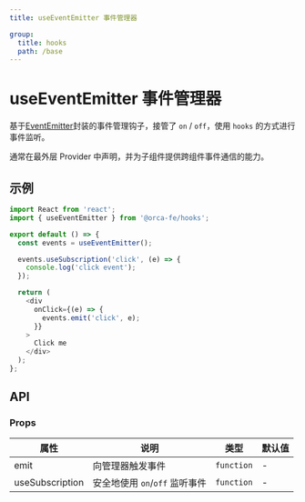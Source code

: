 ```yaml
---
title: useEventEmitter 事件管理器

group:
  title: hooks
  path: /base
---
```


# useEventEmitter 事件管理器

基于[EventEmitter](https://www.npmjs.com/package/events)封装的事件管理钩子，接管了 `on` / `off`，使用 `hooks` 的方式进行事件监听。

通常在最外层 Provider 中声明，并为子组件提供跨组件事件通信的能力。

## 示例

```javascript
import React from 'react';
import { useEventEmitter } from '@orca-fe/hooks';

export default () => {
  const events = useEventEmitter();

  events.useSubscription('click', (e) => {
    console.log('click event');
  });

  return (
    <div
      onClick={(e) => {
        events.emit('click', e);
      }}
    >
      Click me
    </div>
  );
};
```

## API

### Props

| 属性            | 说明                           | 类型       | 默认值 |
| --------------- | ------------------------------ | ---------- | ------ |
| emit            | 向管理器触发事件               | `function` | -      |
| useSubscription | 安全地使用 `on`/`off` 监听事件 | `function` | -      |
